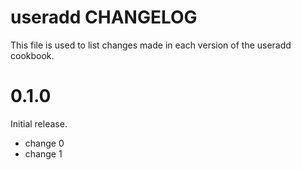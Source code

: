 # useradd CHANGELOG

This file is used to list changes made in each version of the useradd cookbook.

# 0.1.0

Initial release.

- change 0
- change 1

